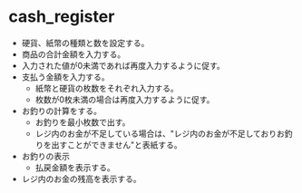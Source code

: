 # cash_register
- 硬貨、紙幣の種類と数を設定する。
- 商品の合計金額を入力する。
 - 入力された値が0未満であれば再度入力するように促す。
- 支払う金額を入力する。
  - 紙幣と硬貨の枚数をそれぞれ入力する。
  - 枚数が0枚未満の場合は再度入力するように促す。
- お釣りの計算をする。
  - お釣りを最小枚数で出す。
  - レジ内のお金が不足している場合は、"レジ内のお金が不足しておりお釣りを出すことができません"と表紙する。
- お釣りの表示
  - 払戻金額を表示する。
- レジ内のお金の残高を表示する。
